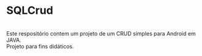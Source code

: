 # SQLCrud<br>
<br>
Este respositório contem um projeto de um CRUD simples para Android em JAVA.<br>
Projeto para fins didáticos.
